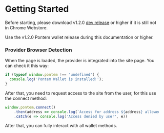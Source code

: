# Getting Started

Before starting, please download v1.2.0 [dev release](https://github.com/pontem-network/pontem-wallet/releases/tag/v1.2.0) or higher if it is still not in Chrome Webstore.

Use the v1.2.0 Pontem wallet release during this documentation or higher.

### Provider Browser Detection

When the page is loaded, the provider is integrated into the site page. You can check it this way:

```js
if (typeof window.pontem !== 'undefined') {
  console.log('Pontem Wallet is installed!');
}
```

After that, you need to request access to the site from the user, for this use the connect method:

```js
window.pontem.connect()
    .then(address => console.log(`Access for address ${address} allowed by user`))
    .catch(e => console.log('Access denied by user', e))
```

After that, you can fully interact with all wallet methods.
